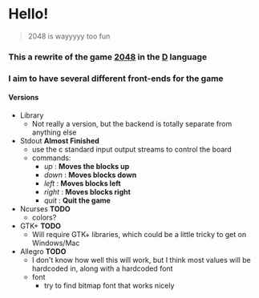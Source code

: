 # Hello! #

> 2048 is wayyyyy too fun

### This a rewrite of the game [2048](http://gabrielecirulli.github.io/2048/) in the [D](https://dlang.org) language ###

### I aim to have several different front-ends for the game ###

#### Versions ####

- Library
  + Not really a version, but the backend is totally separate from anything
	else
- Stdout **Almost Finished**
  + use the c standard input output streams to control the board
  + commands:
	+ *up* : **Moves the blocks up**
	+ *down* : **Moves blocks down**
	+ *left* : **Moves blocks left**
	+ *right* : **Moves blocks right**
	+ *quit* : **Quit the game**
- Ncurses **TODO**
  + colors?
- GTK+ **TODO**
  + Will require GTK+ libraries, which could be a little tricky to get on Windows/Mac
- Allegro **TODO**
  + I don't know how well this will work, but I think most values will be hardcoded in, along with a hardcoded font
  + font
	+ try to find bitmap font that works nicely


